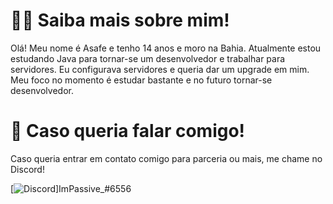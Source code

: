 # 🧑‍💻 Saiba mais sobre mim!
Olá! Meu nome é Asafe e tenho 14 anos e moro na Bahia. Atualmente estou estudando Java para tornar-se um desenvolvedor e trabalhar para servidores. Eu configurava servidores e queria dar um upgrade em mim. Meu foco no momento é estudar bastante e no futuro tornar-se desenvolvedor.

# 💼 Caso queria falar comigo!
Caso queria entrar em contato comigo para parceria ou mais, me chame no Discord!

[![Discord](https://img.shields.io/badge/Discord-7289DA?style=for-the-badge&logo=discord&logoColor=white)]ImPassive_#6556

<!---
DaddyPassive/DaddyPassive is a ✨ special ✨ repository because its `README.md` (this file) appears on your GitHub profile.
You can click the Preview link to take a look at your changes.
--->

